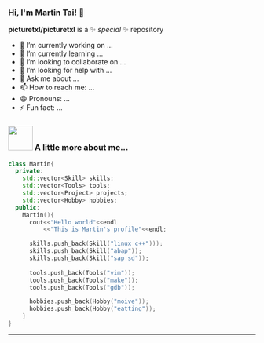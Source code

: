###  Hi, I'm Martin Tai!  👋

**picturetxl/picturetxl** is a ✨ _special_ ✨ repository
- 🔭 I’m currently working on ...
- 🌱 I’m currently learning ...
- 👯 I’m looking to collaborate on ...
- 🤔 I’m looking for help with ...
- 💬 Ask me about ...
- 📫 How to reach me: ...
- 😄 Pronouns: ...
- ⚡ Fun fact: ...


### <img src="https://media.giphy.com/media/VgCDAzcKvsR6OM0uWg/giphy.gif" width="50"> A little more about me...  

```cpp
class Martin{
  private:
    std::vector<Skill> skills;
    std::vector<Tools> tools;
    std::vector<Project> projects;
    std::vector<Hobby> hobbies;
  public:
    Martin(){
      cout<<"Hello world"<<endl
          <<"This is Martin's profile"<<endl;

      skills.push_back(Skill("linux c++")));
      skills.push_back(Skill("abap"));
      skills.push_back(Skill("sap sd"));
      
      tools.push_back(Tools("vim"));
      tools.push_back(Tools("make"));
      tools.push_back(Tools("gdb"));

      hobbies.push_back(Hobby("moive"));
      hobbies.push_back(Hobby("eatting"));
    }
}
```


---
